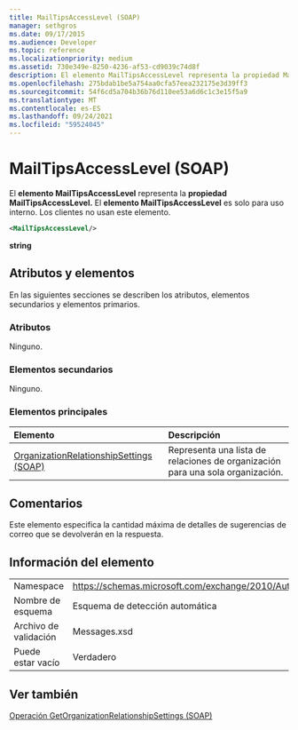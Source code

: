 ```yaml
---
title: MailTipsAccessLevel (SOAP)
manager: sethgros
ms.date: 09/17/2015
ms.audience: Developer
ms.topic: reference
ms.localizationpriority: medium
ms.assetid: 730e349e-8250-4236-af53-cd9039c74d8f
description: El elemento MailTipsAccessLevel representa la propiedad MailTipsAccessLevel. El elemento MailTipsAccessLevel es solo para uso interno. Los clientes no usan este elemento.
ms.openlocfilehash: 275bdab1be5a754aa0cfa57eea232175e3d39ff3
ms.sourcegitcommit: 54f6cd5a704b36b76d110ee53a6d6c1c3e15f5a9
ms.translationtype: MT
ms.contentlocale: es-ES
ms.lasthandoff: 09/24/2021
ms.locfileid: "59524045"
---
```

# <a name="mailtipsaccesslevel-soap"></a>MailTipsAccessLevel (SOAP)

El **elemento MailTipsAccessLevel** representa la **propiedad MailTipsAccessLevel.** El **elemento MailTipsAccessLevel** es solo para uso interno. Los clientes no usan este elemento. 
  
```XML
<MailTipsAccessLevel/>
```

 **string**
## <a name="attributes-and-elements"></a>Atributos y elementos

En las siguientes secciones se describen los atributos, elementos secundarios y elementos primarios.
  
### <a name="attributes"></a>Atributos

Ninguno.
  
### <a name="child-elements"></a>Elementos secundarios

Ninguno.
  
### <a name="parent-elements"></a>Elementos principales

|**Elemento**|**Descripción**|
|:-----|:-----|
|[OrganizationRelationshipSettings (SOAP)](organizationrelationshipsettings-soap.md) <br/> |Representa una lista de relaciones de organización para una sola organización.  <br/> |
   
## <a name="remarks"></a>Comentarios

Este elemento especifica la cantidad máxima de detalles de sugerencias de correo que se devolverán en la respuesta.
  
## <a name="element-information"></a>Información del elemento

|||
|:-----|:-----|
|Namespace  <br/> |https://schemas.microsoft.com/exchange/2010/Autodiscover  <br/> |
|Nombre de esquema  <br/> |Esquema de detección automática  <br/> |
|Archivo de validación  <br/> |Messages.xsd  <br/> |
|Puede estar vacío  <br/> |Verdadero  <br/> |
   
## <a name="see-also"></a>Ver también



[Operación GetOrganizationRelationshipSettings (SOAP)](getorganizationrelationshipsettings-operation-soap.md)

